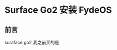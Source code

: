 # Surface Go2 安装 FydeOS
## 前言
suraface go2 我之前买的是
<!--stackedit_data:
eyJoaXN0b3J5IjpbMTAzMjQ0NTk3XX0=
-->